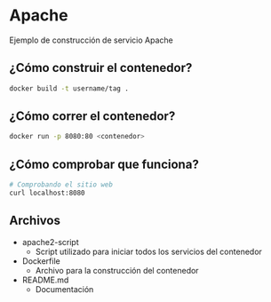 # Apache

Ejemplo de construcción de servicio Apache

## ¿Cómo construir el contenedor?
~~~bash
docker build -t username/tag .
~~~

## ¿Cómo correr el contenedor?
~~~bash
docker run -p 8080:80 <contenedor>
~~~

## ¿Cómo comprobar que funciona?
~~~bash
# Comprobando el sitio web
curl localhost:8080
~~~

## Archivos
+ apache2-script
    + Script utilizado para iniciar todos los servicios del contenedor
+ Dockerfile
    + Archivo para la construcción del contenedor
+ README.md 
    + Documentación 